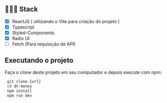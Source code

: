 <!-- ![Capa png](https://user-images.githubusercontent.com/77641643/230222623-33eff9bf-32c9-4b9e-9dcf-f7b2e4528c14.png) -->

## 👨🏽‍💻 Stack

- [x] ReactJS ( utilizando o Vite para criação do projeto )
- [x] Typescript
- [x] Styled-Components
- [x] Radix UI
- [ ] Fetch (Para requisição de API)

## Executando o projeto

Faça o clone deste projeto em seu computador e depois execute com npm:

```bash
 git clone {url}
 cd dt-money
 npm install
 npm run dev
```
